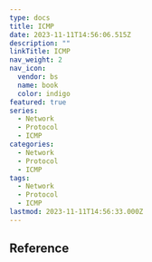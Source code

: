 ```yaml
---
type: docs
title: ICMP
date: 2023-11-11T14:56:06.515Z
description: ""
linkTitle: ICMP
nav_weight: 2
nav_icon:
  vendor: bs
  name: book
  color: indigo
featured: true
series:
  - Network
  - Protocol
  - ICMP
categories:
  - Network
  - Protocol
  - ICMP
tags:
  - Network
  - Protocol
  - ICMP
lastmod: 2023-11-11T14:56:33.000Z
---
```


## Reference

